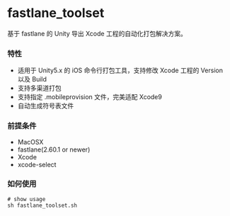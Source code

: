 # fastlane_toolset

基于 fastlane 的 Unity 导出 Xcode 工程的自动化打包解决方案。

### 特性
* 适用于 Unity5.x 的 iOS 命令行打包工具，支持修改 Xcode 工程的 Version 以及 Build
* 支持多渠道打包
* 支持指定 .mobileprovision 文件，完美适配 Xcode9
* 自动生成符号表文件

### 前提条件
* MacOSX
* fastlane(2.60.1 or newer)
* Xcode
* xcode-select

### 如何使用
```
# show usage
sh fastlane_toolset.sh
```
